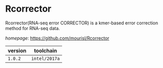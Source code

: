 # Rcorrector

Rcorrector(RNA-seq error CORRECTOR) is a kmer-based error correction method for RNA-seq data.

*homepage*: <https://github.com/mourisl/Rcorrector>

version | toolchain
--------|----------
``1.0.2`` | ``intel/2017a``
